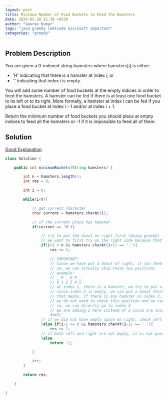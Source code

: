 ```yaml
---
layout: post
title: Minimum Number of Food Buckets to Feed the Hamsters
date: 2024-05-28 21:30 +0530
author: "Gaurav Kumar"
tags: "java greedy leetcode microsoft important"
categories: "greedy"
---
```


## Problem Description

You are given a 0-indexed string hamsters where hamsters[i] is either:

- 'H' indicating that there is a hamster at index i, or
- '.' indicating that index i is empty.

You will add some number of food buckets at the empty indices in order to feed the hamsters. A hamster can be fed if there is at least one food bucket to its left or to its right. More formally, a hamster at index i can be fed if you place a food bucket at index i - 1 and/or at index i + 1.

Return the minimum number of food buckets you should place at empty indices to feed all the hamsters or -1 if it is impossible to feed all of them.

## Solution

[Good Explanation](https://www.youtube.com/watch?v=jvPUA3QpR5A)

```java
class Solution {

    public int minimumBuckets(String hamsters) {

        int n = hamsters.length();
        int res = 0;

        int i = 0;

        while(i<n){

            // get current character
            char current = hamsters.charAt(i);

            // if the current place has hamster
            if(current == 'H'){

                // try to put the donut on right first (being greedy)
                // we want to first try on the right side because that potentially can help the next hamster also
                if(i+1 < n && hamsters.charAt(i+1) == '.'){
                    res += 1;

                    // IMPORTANT:
                    // since we have put a donut of right, it can feed the next hamster if present
                    // so, we can actually skip these two positions
                    // example:
                    // _ H _ H H _
                    // 0 1 2 3 4 5
                    // at index 1, there is a hamster, we try to put a donut on its right first
                    // since index 2 is empty, we can put a donut there
                    // that means, if there is any hamster on index 3, it will be okay
                    // we do not need to check this position and we can skip it
                    // so, we can directly go to index 4
                    // we are adding 2 here instead of 3 since are incrementing by 1 later on in the while loop
                    i+=2;
                // if we did not have empty space on right, check left
                }else if(i-1 >= 0 && hamsters.charAt(i-1) == '.'){
                    res += 1;
                // if both left and right are not empty, it is not possible to feed the current hamster
                }else
                    return -1;

            }

            i++;
        }

        return res;

    }

}
```
